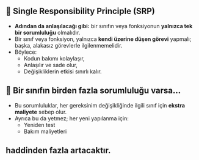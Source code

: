 ## 🧩 Single Responsibility Principle (SRP)

- **Adından da anlaşılacağı gibi:** bir sınıfın veya fonksiyonun **yalnızca tek bir sorumluluğu** olmalıdır.
- Bir sınıf veya fonksiyon, yalnızca **kendi üzerine düşen görevi** yapmalı; başka, alakasız görevlerle ilgilenmemelidir.
- Böylece:
  - Kodun bakımı kolaylaşır,
  - Anlaşılır ve sade olur,
  - Değişikliklerin etkisi sınırlı kalır.


## 🧩 Bir sınıfın birden fazla sorumluluğu varsa...

- Bu sorumluluklar, her gereksinim değişikliğinde ilgili sınıf için **ekstra maliyete** sebep olur.
- Ayrıca bu da yetmez; her yeni yapılanma için:
  - Yeniden test
  - Bakım maliyetleri

**haddinden fazla artacaktır.**
---